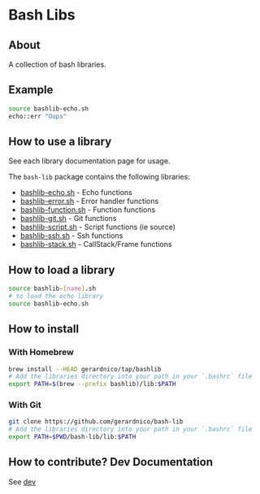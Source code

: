# Bash Libs


## About

A collection of bash libraries.

## Example

```bash
source bashlib-echo.sh
echo::err "Oups"
```

## How to use a library

See each library documentation page for usage.

The `bash-lib` package contains the following libraries:

* [bashlib-echo.sh](docs/echo.md) - Echo functions
* [bashlib-error.sh](docs/error.md) - Error handler functions
* [bashlib-function.sh](docs/function.md) - Function functions
* [bashlib-git.sh](docs/git.md) - Git functions
* [bashlib-script.sh](docs/script.md) - Script functions (ie source)
* [bashlib-ssh.sh](docs/ssh.md) - Ssh functions
* [bashlib-stack.sh](docs/stack.md) - CallStack/Frame functions


## How to load a library

```bash
source bashlib-[name].sh
# to load the echo library
source bashlib-echo.sh
```


## How to install


### With Homebrew

```bash
brew install --HEAD gerardnico/tap/bashlib
# Add the libraries directory into your path in your `.bashrc` file
export PATH=$(brew --prefix bashlib)/lib:$PATH
```

### With Git

```bash
git clone https://github.com/gerardnico/bash-lib
# Add the libraries directory into your path in your `.bashrc` file
export PATH=$PWD/bash-lib/lib:$PATH
```


## How to contribute? Dev Documentation

See [dev](dev/docs/dev.md)


